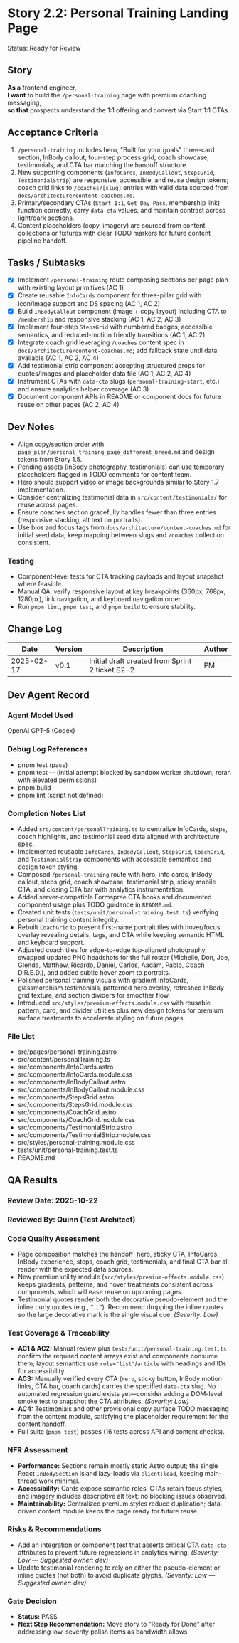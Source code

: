 # Story 2.2: Personal Training Landing Page

Status: Ready for Review

## Story
**As a** frontend engineer,  
**I want** to build the `/personal-training` page with premium coaching messaging,  
**so that** prospects understand the 1:1 offering and convert via Start 1:1 CTAs.

## Acceptance Criteria
1. `/personal-training` includes hero, "Built for your goals" three-card section, InBody callout, four-step process grid, coach showcase, testimonials, and CTA bar matching the handoff structure.
2. New supporting components (`InfoCards`, `InBodyCallout`, `StepsGrid`, `TestimonialStrip`) are responsive, accessible, and reuse design tokens; coach grid links to `/coaches/[slug]` entries with valid data sourced from `docs/architecture/content-coaches.md`.
3. Primary/secondary CTAs (`Start 1:1`, `Get Day Pass`, membership link) function correctly, carry `data-cta` values, and maintain contrast across light/dark sections.
4. Content placeholders (copy, imagery) are sourced from content collections or fixtures with clear TODO markers for future content pipeline handoff.

## Tasks / Subtasks
- [x] Implement `/personal-training` route composing sections per page plan with existing layout primitives (AC 1)
- [x] Create reusable `InfoCards` component for three-pillar grid with icon/image support and DS spacing (AC 1, AC 2)
- [x] Build `InBodyCallout` component (image + copy layout) including CTA to `/membership` and responsive stacking (AC 1, AC 2, AC 3)
- [x] Implement four-step `StepsGrid` with numbered badges, accessible semantics, and reduced-motion friendly transitions (AC 1, AC 2)
- [x] Integrate coach grid leveraging `/coaches` content spec in `docs/architecture/content-coaches.md`; add fallback state until data available (AC 1, AC 2, AC 4)
- [x] Add testimonial strip component accepting structured props for quotes/images and placeholder data file (AC 1, AC 2, AC 4)
- [x] Instrument CTAs with `data-cta` slugs (`personal-training-start`, etc.) and ensure analytics helper coverage (AC 3)
- [x] Document component APIs in README or component docs for future reuse on other pages (AC 2, AC 4)

## Dev Notes
- Align copy/section order with `page_plan/personal_training_page_different_breed.md` and design tokens from Story 1.5.
- Pending assets (InBody photography, testimonials) can use temporary placeholders flagged in TODO comments for content team.
- Hero should support video or image backgrounds similar to Story 1.7 implementation.
- Consider centralizing testimonial data in `src/content/testimonials/` for reuse across pages.
- Ensure coaches section gracefully handles fewer than three entries (responsive stacking, alt text on portraits).
- Use bios and focus tags from `docs/architecture/content-coaches.md` for initial seed data; keep mapping between slugs and `/coaches` collection consistent.

### Testing
- Component-level tests for CTA tracking payloads and layout snapshot where feasible.
- Manual QA: verify responsive layout at key breakpoints (360px, 768px, 1280px), link navigation, and keyboard navigation order.
- Run `pnpm lint`, `pnpm test`, and `pnpm build` to ensure stability.

## Change Log
| Date | Version | Description | Author |
| --- | --- | --- | --- |
| 2025-02-17 | v0.1 | Initial draft created from Sprint 2 ticket S2-2 | PM |

## Dev Agent Record
### Agent Model Used
OpenAI GPT-5 (Codex)


### Debug Log References

- pnpm test (pass)
- pnpm test -- (initial attempt blocked by sandbox worker shutdown; reran with elevated permissions)
- pnpm build
- pnpm lint (script not defined)


### Completion Notes List

- Added `src/content/personalTraining.ts` to centralize InfoCards, steps, coach highlights, and testimonial seed data aligned with architecture spec.
- Implemented reusable `InfoCards`, `InBodyCallout`, `StepsGrid`, `CoachGrid`, and `TestimonialStrip` components with accessible semantics and design token styling.
- Composed `/personal-training` route with hero, info cards, InBody callout, steps grid, coach showcase, testimonial strip, sticky mobile CTA, and closing CTA bar with analytics instrumentation.
- Added server-compatible Formspree CTA hooks and documented component usage plus TODO guidance in `README.md`.
- Created unit tests (`tests/unit/personal-training.test.ts`) verifying personal training content integrity.
- Rebuilt `CoachGrid` to present first-name portrait tiles with hover/focus overlay revealing details, tags, and CTA while keeping semantic HTML and keyboard support.
- Adjusted coach tiles for edge-to-edge top-aligned photography, swapped updated PNG headshots for the full roster (Michelle, Don, Joe, Glenda, Matthew, Ricardo, Daniel, Carlos, Aadám, Pablo, Coach D.R.E.D.), and added subtle hover zoom to portraits.
- Polished personal training visuals with gradient InfoCards, glassmorphism testimonials, patterned hero overlay, refreshed InBody grid texture, and section dividers for smoother flow.
- Introduced `src/styles/premium-effects.module.css` with reusable pattern, card, and divider utilities plus new design tokens for premium surface treatments to accelerate styling on future pages.


### File List

- src/pages/personal-training.astro
- src/content/personalTraining.ts
- src/components/InfoCards.astro
- src/components/InfoCards.module.css
- src/components/InBodyCallout.astro
- src/components/InBodyCallout.module.css
- src/components/StepsGrid.astro
- src/components/StepsGrid.module.css
- src/components/CoachGrid.astro
- src/components/CoachGrid.module.css
- src/components/TestimonialStrip.astro
- src/components/TestimonialStrip.module.css
- src/styles/personal-training.module.css
- tests/unit/personal-training.test.ts
- README.md

## QA Results

### Review Date: 2025-10-22

### Reviewed By: Quinn (Test Architect)

### Code Quality Assessment
- Page composition matches the handoff: hero, sticky CTA, InfoCards, InBody experience, steps, coach grid, testimonials, and final CTA bar all render with the expected data sources.
- New premium utility module (`src/styles/premium-effects.module.css`) keeps gradients, patterns, and hover treatments consistent across components, which will ease reuse on upcoming pages.
- Testimonial quotes render both the decorative pseudo-element and the inline curly quotes (e.g., `“`…`”`). Recommend dropping the inline quotes so the large decorative mark is the single visual cue. *(Severity: Low)*

### Test Coverage & Traceability
- **AC1 & AC2:** Manual review plus `tests/unit/personal-training.test.ts` confirm the required content arrays exist and components consume them; layout semantics use `role="list"`/`article` with headings and IDs for accessibility.
- **AC3:** Manually verified every CTA (`Hero`, sticky button, InBody motion links, CTA bar, coach cards) carries the specified `data-cta` slug. No automated regression guard exists yet—consider adding a DOM-level smoke test to snapshot the CTA attributes. *(Severity: Low)*
- **AC4:** Testimonials and other provisional copy surface TODO messaging from the content module, satisfying the placeholder requirement for the content handoff.
- Full suite (`pnpm test`) passes (16 tests across API and content checks).

### NFR Assessment
- **Performance:** Sections remain mostly static Astro output; the single React `InBodySection` island lazy-loads via `client:load`, keeping main-thread work minimal.
- **Accessibility:** Cards expose semantic roles, CTAs retain focus styles, and imagery includes descriptive alt text; no blocking issues observed.
- **Maintainability:** Centralized premium styles reduce duplication; data-driven content module keeps the page ready for future reuse.

### Risks & Recommendations
- Add an integration or component test that asserts critical CTA `data-cta` attributes to prevent future regressions in analytics wiring. *(Severity: Low — Suggested owner: dev)*
- Update testimonial rendering to rely on either the pseudo-element or inline quotes (not both) to avoid duplicate glyphs. *(Severity: Low — Suggested owner: dev)*

### Gate Decision
- **Status:** PASS
- **Next Step Recommendation:** Move story to “Ready for Done” after addressing low-severity polish items as bandwidth allows.
